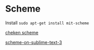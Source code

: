 # Scheme

Install `sudo apt-get install mit-scheme`

[cheken scheme](http://code.call-cc.org/)

[scheme-on-sublime-text-3](http://luxiyalu.com/scheme-on-sublime-text-3/)
